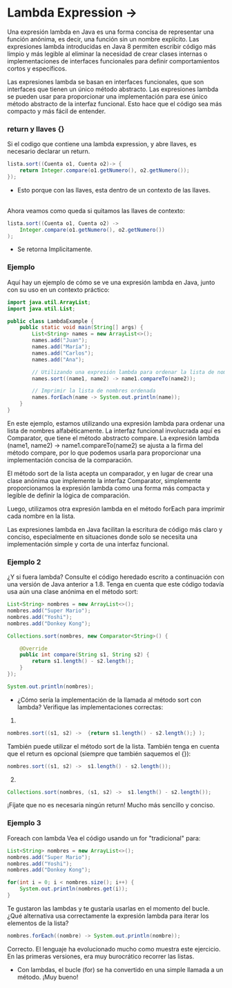 # Lambda Expression ->

Una expresión lambda en Java es una forma concisa de representar una función anónima, es decir, una función sin un nombre explícito. Las expresiones lambda introducidas en Java 8 permiten escribir código más limpio y más legible al eliminar la necesidad de crear clases internas o implementaciones de interfaces funcionales para definir comportamientos cortos y específicos.

Las expresiones lambda se basan en interfaces funcionales, que son interfaces que tienen un único método abstracto. Las expresiones lambda se pueden usar para proporcionar una implementación para ese único método abstracto de la interfaz funcional. Esto hace que el código sea más compacto y más fácil de entender.

### return y llaves {}
Si el codigo que contiene una lambda expression, y abre llaves, es necesario declarar un return.
``` java
lista.sort((Cuenta o1, Cuenta o2)-> {
    return Integer.compare(o1.getNumero(), o2.getNumero());
});
```
+ Esto porque con las llaves, esta dentro de un contexto de las llaves.
<br>
Ahora veamos como queda si quitamos las llaves de contexto:

``` java
lista.sort((Cuenta o1, Cuenta o2) -> 
    Integer.compare(o1.getNumero(), o2.getNumero())
);
```
+ Se retorna Implicitamente.

### Ejemplo
Aquí hay un ejemplo de cómo se ve una expresión lambda en Java, junto con su uso en un contexto práctico:
``` java
import java.util.ArrayList;
import java.util.List;

public class LambdaExample {
    public static void main(String[] args) {
        List<String> names = new ArrayList<>();
        names.add("Juan");
        names.add("María");
        names.add("Carlos");
        names.add("Ana");

        // Utilizando una expresión lambda para ordenar la lista de nombres alfabéticamente
        names.sort((name1, name2) -> name1.compareTo(name2));

        // Imprimir la lista de nombres ordenada
        names.forEach(name -> System.out.println(name));
    }
}
```
En este ejemplo, estamos utilizando una expresión lambda para ordenar una lista de nombres alfabéticamente. La interfaz funcional involucrada aquí es Comparator, que tiene el método abstracto compare. La expresión lambda (name1, name2) -> name1.compareTo(name2) se ajusta a la firma del método compare, por lo que podemos usarla para proporcionar una implementación concisa de la comparación.

El método sort de la lista acepta un comparador, y en lugar de crear una clase anónima que implemente la interfaz Comparator, simplemente proporcionamos la expresión lambda como una forma más compacta y legible de definir la lógica de comparación.

Luego, utilizamos otra expresión lambda en el método forEach para imprimir cada nombre en la lista.

Las expresiones lambda en Java facilitan la escritura de código más claro y conciso, especialmente en situaciones donde solo se necesita una implementación simple y corta de una interfaz funcional.

### Ejemplo 2
¿Y si fuera lambda?
Consulte el código heredado escrito a continuación con una versión de Java anterior a 1.8. Tenga en cuenta que este código todavía usa aún una clase anónima en el método sort:

``` java
List<String> nombres = new ArrayList<>();
nombres.add("Super Mario");
nombres.add("Yoshi"); 
nombres.add("Donkey Kong"); 

Collections.sort(nombres, new Comparator<String>() {

    @Override
    public int compare(String s1, String s2) {
        return s1.length() - s2.length();
    }
});

System.out.println(nombres);
```
+ ¿Cómo sería la implementación de la llamada al método sort con lambda? Verifique las implementaciones correctas:

1.
``` java
nombres.sort((s1, s2) ->  {return s1.length() - s2.length();} );
```
También puede utilizar el método sort de la lista. También tenga en cuenta que el return es opcional (siempre que también saquemos el {}):
``` java
nombres.sort((s1, s2) ->  s1.length() - s2.length());
```
2.

``` java
Collections.sort(nombres, (s1, s2) ->  s1.length() - s2.length());
```
¡Fíjate que no es necesaria ningún return! Mucho más sencillo y conciso.

### Ejemplo 3
Foreach con lambda
Vea el código usando un for "tradicional" para:
``` java
List<String> nombres = new ArrayList<>();
nombres.add("Super Mario");
nombres.add("Yoshi"); 
nombres.add("Donkey Kong"); 

for(int i = 0; i < nombres.size(); i++) {
    System.out.println(nombres.get(i));
}
```
Te gustaron las lambdas y te gustaría usarlas en el momento del bucle. ¿Qué alternativa usa correctamente la expresión lambda para iterar los elementos de la lista?
``` java
nombres.forEach((nombre) -> System.out.println(nombre));
```
Correcto. El lenguaje ha evolucionado mucho como muestra este ejercicio. En las primeras versiones, era muy burocrático recorrer las listas.
+ Con lambdas, el bucle (for) se ha convertido en una simple llamada a un método. ¡Muy bueno!